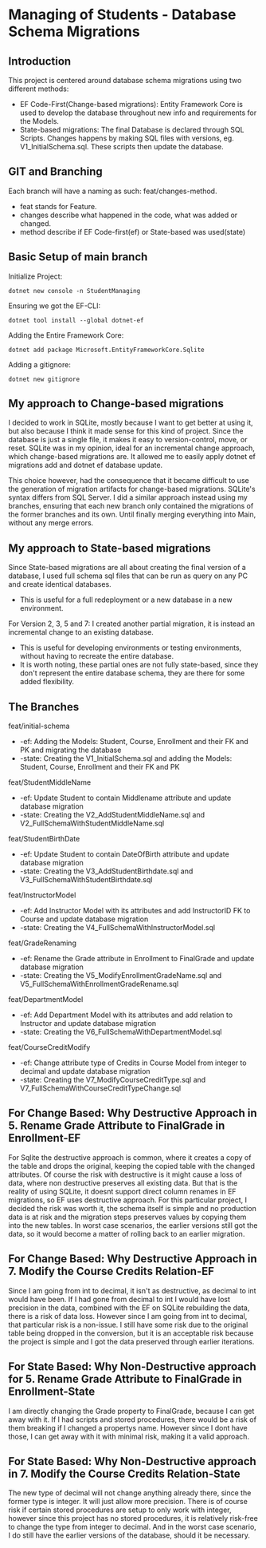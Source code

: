 # Managing of Students - Database Schema Migrations

## Introduction

This project is centered around database schema migrations using two different methods:
* EF Code-First(Change-based migrations): Entity Framework Core is used to develop the database throughout new info and requirements for the Models.
* State-based migrations: The final Database is declared through SQL Scripts. Changes happens by making SQL files with versions, eg. V1_InitialSchema.sql. These scripts then update the database.

## GIT and Branching
Each branch will have a naming as such: feat/changes-method.
* feat stands for Feature.
* changes describe what happened in the code, what was added or changed.
* method describe if EF Code-first(ef) or State-based was used(state)

## Basic Setup of main branch
Initialize Project:
```
dotnet new console -n StudentManaging
```
Ensuring we got the EF-CLI:
```
dotnet tool install --global dotnet-ef
```
Adding the Entire Framework Core:
```
dotnet add package Microsoft.EntityFrameworkCore.Sqlite
```
Adding a gitignore:
```
dotnet new gitignore
```

## My approach to Change-based migrations
I decided to work in SQLite, mostly because I want to get better at using it, but also because I think it made sense for this kind of project.
Since the database is just a single file, it makes it easy to version-control, move, or reset. 
SQLite was in my opinion, ideal for an incremental change approach, which change-based migrations are.
It allowed me to easily apply dotnet ef migrations add and dotnet ef database update.

This choice however, had the consequence that it became difficult to use the generation of migration artifacts for change-based migrations.
SQLite's syntax differs from SQL Server.
I did a similar approach instead using my branches, ensuring that each new branch only contained the migrations of the former branches and its own.
Until finally merging everything into Main, without any merge errors.

## My approach to State-based migrations
Since State-based migrations are all about creating the final version of a database, I used full schema sql files that can be run as query on any PC and create identical databases.
* This is useful for a full redeployment or a new database in a new environment.

For Version 2, 3, 5 and 7: I created another partial migration, it is instead an incremental change to an existing database.
* This is useful for developing environments or testing environments, without having to recreate the entire database.
* It is worth noting, these partial ones are not fully state-based, since they don't represent the entire database schema, they are there for some added flexibility.




## The Branches
feat/initial-schema
* -ef: Adding the Models: Student, Course, Enrollment and their FK and PK and migrating the database
* -state: Creating the V1_InitialSchema.sql and adding the Models: Student, Course, Enrollment and their FK and PK

feat/StudentMiddleName
* -ef: Update Student to contain Middlename attribute and update database migration
* -state: Creating the V2_AddStudentMiddleName.sql and V2_FullSchemaWithStudentMiddleName.sql

feat/StudentBirthDate
* -ef: Update Student to contain DateOfBirth attribute and update database migration
* -state: Creating the V3_AddStudentBirthdate.sql and V3_FullSchemaWithStudentBirthdate.sql

feat/InstructorModel
* -ef: Add Instructor Model with its attributes and add InstructorID FK to Course and update database migration
* -state: Creating the V4_FullSchemaWithInstructorModel.sql

feat/GradeRenaming
* -ef: Rename the Grade attribute in Enrollment to FinalGrade and update database migration
* -state: Creating the V5_ModifyEnrollmentGradeName.sql and V5_FullSchemaWithEnrollmentGradeRename.sql

feat/DepartmentModel
* -ef: Add Department Model with its attributes and add relation to Instructor and update database migration
* -state: Creating the V6_FullSchemaWithDepartmentModel.sql

feat/CourseCreditModify
* -ef: Change attribute type of Credits in Course Model from integer to decimal and update database migration
* -state: Creating the V7_ModifyCourseCreditType.sql and V7_FullSchemaWithCourseCreditTypeChange.sql

## For Change Based: Why Destructive Approach in 5. Rename Grade Attribute to FinalGrade in Enrollment-EF
For Sqlite the destructive approach is common, where it creates a copy of the table and drops the original, keeping the copied table with the changed attributes.
Of course the risk with destructive is it might cause a loss of data, where non destructive preserves all existing data.
But that is the reality of using SQLite, it doesnt support direct column renames in EF migrations, so EF uses destructive approach. 
For this particular project, I decided the risk was worth it, the schema itself is simple and no production data is at risk and the migration steps preserves values by copying them into the new tables.
In worst case scenarios, the earlier versions still got the data, so it would become a matter of rolling back to an earlier migration.

## For Change Based: Why Destructive Approach in 7. Modify the Course Credits Relation-EF
Since I am going from int to decimal, it isn't as destructive, as decimal to int would have been.
If I had gone from decimal to int I would have lost precision in the data, combined with the EF on SQLite rebuilding the data, there is a risk of data loss.
However since I am going from int to decimal, that particular risk is a non-issue.
I still have some risk due to the original table being dropped in the conversion, but it is an acceptable risk because the project is simple and I got the data preserved through earlier iterations.

## For State Based: Why Non-Destructive approach for 5. Rename Grade Attribute to FinalGrade in Enrollment-State
I am directly changing the Grade property to FinalGrade, because I can get away with it.
If I had scripts and stored procedures, there would be a risk of them breaking if I changed a propertys name.
However since I dont have those, I can get away with it with minimal risk, making it a valid approach.

## For State Based: Why Non-Destructive approach in 7. Modify the Course Credits Relation-State
The new type of decimal will not change anything already there, since the former type is integer. It will just allow more precision.
There is of course risk if certain stored procedures are setup to only work with integer, however since this project has no stored procedures, it is relatively risk-free to change the type from integer to decimal.
And in the worst case scenario, I do still have the earlier versions of the database, should it be necessary.
